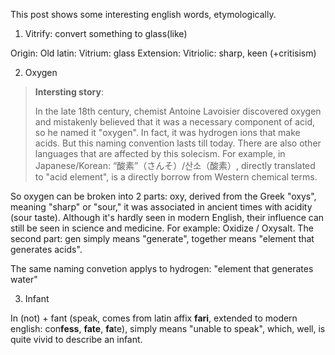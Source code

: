 This post shows some interesting english words, etymologically. 

1. Vitrify: convert something to glass(like)

Origin: Old latin: Vitrium: glass
Extension: Vitriolic: sharp, keen (+critisism)

2. Oxygen

> **Intersting story**: 
> 
> In the late 18th century, chemist Antoine Lavoisier discovered oxygen and mistakenly believed that it was a necessary component of acid, so he named it "oxygen". In fact, it was hydrogen ions that make acids. But this naming convention lasts till today. There are also other languages that are affected by this solecism. For example, in Japanese/Korean: “酸素”（さんそ）/산소（酸素）, directly translated to "acid element", is a directly borrow from Western chemical terms.

So oxygen can be broken into 2 parts: oxy, derived from the Greek "oxys", meaning "sharp" or "sour," it was associated in ancient times with acidity (sour taste).  Although it's hardly seen in modern English, their influence can still be seen in science and medicine. For example: Oxidize / Oxysalt. The second part: gen simply means "generate", together means "element that generates acids". 

The same naming convetion applys to hydrogen: "element that generates water"

3. Infant

In (not) + fant (speak, comes from latin affix **fari**, extended to modern english: con**fess**, **fate**, **fa**te), simply means "unable to speak", which, well, is quite vivid to describe an infant.


<script src="../widgets/a11y-m.js"></script>
<script src="../widgets/a11y-m-customized.js"></script>